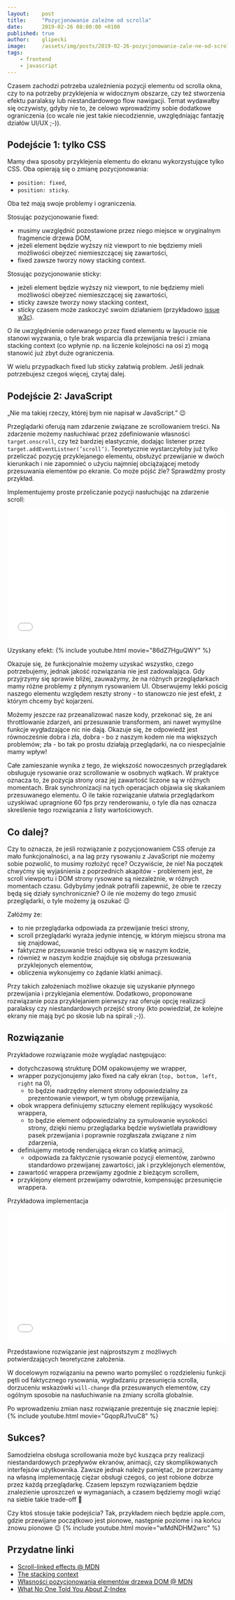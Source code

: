 ```yaml
---
layout:    post
title:     "Pozycjonowanie zależne od scrolla"
date:      2019-02-26 08:00:00 +0100
published: true
author:    glipecki
image:     /assets/img/posts/2019-02-26-pozycjonowanie-zale-ne-od-scrolla/pozycjonowanie-scroll.png
tags:
    - frontend
    - javascript
---
```


Czasem zachodzi potrzeba uzależnienia pozycji elementu od scrolla okna, czy to na potrzeby przyklejenia w widocznym obszarze, czy też stworzenia efektu paralaksy lub niestandardowego flow nawigacji. Temat wydawałby się oczywisty, gdyby nie to, że celowo wprowadzimy sobie dodatkowe ograniczenia (co wcale nie jest takie niecodziennie, uwzględniając fantazję działów UI/UX ;-)).

## Podejście 1: tylko CSS
Mamy dwa sposoby przyklejenia elementu do ekranu wykorzystujące tylko CSS. Oba opierają się o zmianę pozycjonowania:

* `position: fixed`,
* `position: sticky`.

Oba też mają swoje problemy i ograniczenia.

Stosując pozycjonowanie fixed:
* musimy uwzględnić pozostawione przez niego miejsce w oryginalnym fragmencie drzewa DOM,
* jeżeli element będzie wyższy niż viewport to nie będziemy mieli możliwości obejrzeć niemieszczącej się zawartości,
* fixed zawsze tworzy nowy stacking context.

Stosując pozycjonowanie sticky:
* jeżeli element będzie wyższy niż viewport, to nie będziemy mieli możliwości obejrzeć niemieszczącej się zawartości,
* sticky zawsze tworzy nowy stacking context,
* sticky czasem może zaskoczyć swoim działaniem (przykładowo [issue w3c](https://github.com/w3c/csswg-drafts/issues/865)).

O ile uwzględnienie oderwanego przez fixed elementu w layoucie nie stanowi wyzwania, o tyle brak wsparcia dla przewijania treści i zmiana stacking context (co wpłynie np. na liczenie kolejności na osi z) mogą stanowić już zbyt duże ograniczenia.

W wielu przypadkach fixed lub sticky załatwią problem. Jeśli jednak potrzebujesz czegoś więcej, czytaj dalej.

## Podejście 2: JavaScript
„Nie ma takiej rzeczy, której bym nie napisał w JavaScript.” 😉

Przeglądarki oferują nam zdarzenie związane ze scrollowaniem treści. Na zdarzenie możemy nasłuchiwać przez zdefiniowanie własności `target.onscroll`, czy też bardziej elastycznie, dodając listener przez `target.addEventListner(’scroll’)`. Teoretycznie wystarczyłoby już tylko przeliczać pozycję przyklejanego elementu, obsłużyć przewijanie w dwóch kierunkach i nie zapomnieć o użyciu najmniej obciążającej metody przesuwania elementów po ekranie. Co może pójść źle? Sprawdźmy prosty przykład.

Implementujemy proste przeliczanie pozycji nasłuchując na zdarzenie scroll:

<iframe width="100%" height="300" src="//jsfiddle.net/gregorry/gof6we57/embedded/" allowfullscreen="allowfullscreen" allowpaymentrequest frameborder="0"></iframe>

Uzyskany efekt:
{% include youtube.html movie="86dZ7HguQWY" %}

Okazuje się, że funkcjonalnie możemy uzyskać wszystko, czego potrzebujemy, jednak jakość rozwiązania nie jest zadowalająca. Gdy przyjrzymy się sprawie bliżej, zauważymy, że na różnych przeglądarkach mamy różne problemy z płynnym rysowaniem UI. Obserwujemy lekki pościg naszego elementu względem reszty strony - to stanowczo nie jest efekt, z którym chcemy być kojarzeni.

Możemy jeszcze raz przeanalizować nasze kody, przekonać się, że ani throttlowanie zdarzeń, ani przesuwanie transformem, ani nawet wymyślne funkcje wygładzające nic nie dają. Okazuje się, że odpowiedź jest równocześnie dobra i zła, dobra - bo z naszym kodem nie ma większych problemów; zła - bo tak po prostu działają przeglądarki, na co niespecjalnie mamy wpływ!

Całe zamieszanie wynika z tego, że większość nowoczesnych przeglądarek obsługuje rysowanie oraz scrollowanie w osobnych wątkach. W praktyce oznacza to, że pozycja strony oraz jej zawartość liczone są w różnych momentach. Brak synchronizacji na tych operacjach objawia się skakaniem przesuwanego elementu. O ile takie rozwiązanie ułatwia przeglądarkom uzyskiwać upragnione 60 fps przy renderowaniu, o tyle dla nas oznacza skreślenie tego rozwiązania z listy wartościowych.

## Co dalej?
Czy to oznacza, że jeśli rozwiązanie z pozycjonowaniem CSS oferuje za mało funkcjonalności, a na lag przy rysowaniu z JavaScript nie możemy sobie pozwolić, to musimy rozłożyć ręce? Oczywiście, że nie! Na początek chwyćmy się wyjaśnienia z poprzednich akapitów - problemem jest, że scroll viewportu i DOM strony rysowane są niezależnie, w różnych momentach czasu. Gdybyśmy jednak potrafili zapewnić, że obie te rzeczy będą się działy synchronicznie? O ile nie możemy do tego zmusić przeglądarki, o tyle możemy ją oszukać 😉

Załóżmy że:
* to nie przeglądarka odpowiada za przewijanie treści strony,
* scroll przeglądarki wyraża jedynie intencję, w którym miejscu strona ma się znajdować,
* faktyczne przesuwanie treści odbywa się w naszym kodzie,
* również w naszym kodzie znajduje się obsługa przesuwania przyklejonych elementów,
* obliczenia wykonujemy co żądanie klatki animacji.

Przy takich założeniach możliwe okazuje się uzyskanie płynnego przewijania i przyklejania elementów. Dodatkowo, proponowane rozwiązanie poza przyklejaniem pierwszy raz oferuje opcję realizacji paralaksy czy niestandardowych przejść strony (kto powiedział, że kolejne ekrany nie mają być po skosie lub na spirali ;-)).

## Rozwiązanie
Przykładowe rozwiązanie może wyglądać następująco:
* dotychczasową strukturę DOM opakowujemy we wrapper,
* wrapper pozycjonujemy jako fixed na cały ekran (`top, bottom, left, right` na 0),
    * to będzie nadrzędny element strony odpowiedzialny za prezentowanie viewport, w tym obsługę przewijania,
* obok wrappera definiujemy sztuczny element replikujący wysokość wrappera,
    * to będzie element odpowiedzialny za symulowanie wysokości strony, dzięki niemu przeglądarka będzie wyświetlała prawidłowy pasek przewijania i poprawnie rozgłaszała związane z nim zdarzenia,
* definiujemy metodę renderującą ekran co klatkę animacji,
    * odpowiada za faktycznie rysowanie pozycji elementów, zarówno standardowo przewijanej zawartości, jak i przyklejonych elementów,
* zawartość wrappera przewijamy zgodnie z bieżącym scrollem,
* przyklejony element przewijamy odwrotnie, kompensując przesunięcie wrappera.

Przykładowa implementacja

<iframe width="100%" height="300" src="//jsfiddle.net/gregorry/yatd97hv/embedded/" allowfullscreen="allowfullscreen" allowpaymentrequest frameborder="0"></iframe>

Przedstawione rozwiązanie jest najprostszym z możliwych potwierdzających teoretyczne założenia.

W docelowym rozwiązaniu na pewno warto pomyśleć o rozdzieleniu funkcji pętli od faktycznego rysowania, wygładzaniu przesunięcia scrolla, dorzuceniu wskazówki `will-change` dla przesuwanych elementów, czy ogólnym sposobie na nasłuchiwanie na zmiany scrolla globalnie.

Po wprowadzeniu zmian nasz rozwiązanie prezentuje się znacznie lepiej:
{% include youtube.html movie="GqopRJ1vuC8" %}

## Sukces?
Samodzielna obsługa scrollowania może być kusząca przy realizacji niestandardowych przepływów ekranów, animacji, czy skomplikowanych interfejsów użytkownika. Zawsze jednak należy pamiętać, że przerzucamy na własną implementację ciężar obsługi czegoś, co jest robione dobrze przez każdą przeglądarkę. Czasem lepszym rozwiązaniem będzie znalezienie uproszczeń w wymaganiach, a czasem będziemy mogli wziąć na siebie takie trade-off 🙂

Czy ktoś stosuje takie podejścia? Tak, przykładem niech będzie apple.com, gdzie przewijane początkowo jest pionowe, następnie poziome i na końcu znowu pionowe 😉
{% include youtube.html movie="wMdNDHM2wrc" %}

## Przydatne linki
- [Scroll-linked effects @ MDN](https://developer.mozilla.org/en-US/docs/Mozilla/Performance/Scroll-linked_effects)
- [The stacking context](https://developer.mozilla.org/en-US/docs/Web/CSS/CSS_Positioning/Understanding_z_index/The_stacking_context)
- [Własności pozycjonowania elementów drzewa DOM @ MDN](https://developer.mozilla.org/en-US/docs/Web/CSS/position)
- [What No One Told You About Z-Index](https://philipwalton.com/articles/what-no-one-told-you-about-z-index/)
